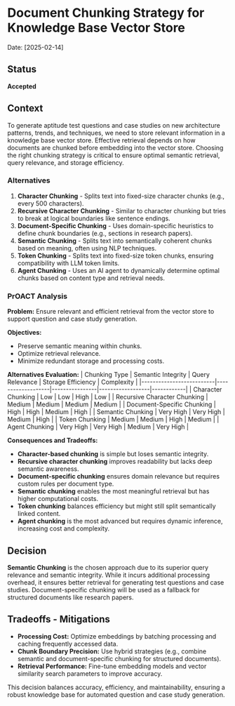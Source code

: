 # Document Chunking Strategy for Knowledge Base Vector Store

Date: [2025-02-14]

## Status
**Accepted**

## Context
To generate aptitude test questions and case studies on new architecture patterns, trends, and techniques, we need to store relevant information in a knowledge base vector store. Effective retrieval depends on how documents are chunked before embedding into the vector store. Choosing the right chunking strategy is critical to ensure optimal semantic retrieval, query relevance, and storage efficiency.

### Alternatives
1. **Character Chunking** - Splits text into fixed-size character chunks (e.g., every 500 characters).
2. **Recursive Character Chunking** - Similar to character chunking but tries to break at logical boundaries like sentence endings.
3. **Document-Specific Chunking** - Uses domain-specific heuristics to define chunk boundaries (e.g., sections in research papers).
4. **Semantic Chunking** - Splits text into semantically coherent chunks based on meaning, often using NLP techniques.
5. **Token Chunking** - Splits text into fixed-size token chunks, ensuring compatibility with LLM token limits.
6. **Agent Chunking** - Uses an AI agent to dynamically determine optimal chunks based on content type and retrieval needs.

### PrOACT Analysis
**Problem:** Ensure relevant and efficient retrieval from the vector store to support question and case study generation.

**Objectives:**
- Preserve semantic meaning within chunks.
- Optimize retrieval relevance.
- Minimize redundant storage and processing costs.

**Alternatives Evaluation:**
| Chunking Type             | Semantic Integrity | Query Relevance | Storage Efficiency | Complexity |
|--------------------------|-------------------|----------------|------------------|------------|
| Character Chunking       | Low               | Low            | High              | Low        |
| Recursive Character Chunking | Medium        | Medium         | Medium            | Medium     |
| Document-Specific Chunking | High           | High           | Medium            | High       |
| Semantic Chunking        | Very High        | Very High      | Medium            | High       |
| Token Chunking           | Medium           | Medium         | High              | Medium     |
| Agent Chunking           | Very High        | Very High      | Medium            | Very High  |

**Consequences and Tradeoffs:**
- **Character-based chunking** is simple but loses semantic integrity.
- **Recursive character chunking** improves readability but lacks deep semantic awareness.
- **Document-specific chunking** ensures domain relevance but requires custom rules per document type.
- **Semantic chunking** enables the most meaningful retrieval but has higher computational costs.
- **Token chunking** balances efficiency but might still split semantically linked content.
- **Agent chunking** is the most advanced but requires dynamic inference, increasing cost and complexity.

## Decision
**Semantic Chunking** is the chosen approach due to its superior query relevance and semantic integrity. While it incurs additional processing overhead, it ensures better retrieval for generating test questions and case studies. Document-specific chunking will be used as a fallback for structured documents like research papers.

## Tradeoffs - Mitigations
- **Processing Cost:** Optimize embeddings by batching processing and caching frequently accessed data.
- **Chunk Boundary Precision:** Use hybrid strategies (e.g., combine semantic and document-specific chunking for structured documents).
- **Retrieval Performance:** Fine-tune embedding models and vector similarity search parameters to improve accuracy.

This decision balances accuracy, efficiency, and maintainability, ensuring a robust knowledge base for automated question and case study generation.